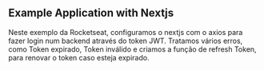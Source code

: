 ## Example Application with Nextjs

Neste exemplo da Rocketseat, configuramos o nextjs com o axios para fazer login num backend através do token JWT.
Tratamos vários erros, como Token expirado, Token inválido  e criamos a função de refresh Token, para renovar o token caso esteja expirado.

